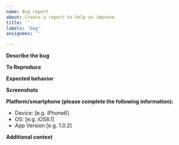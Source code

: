 ```yaml
---
name: Bug report
about: Create a report to help us improve
title: ''
labels: 'bug'
assignees: ''

---
```


**Describe the bug**
<!--A clear and concise description of what the bug is.-->

**To Reproduce**
<!--Steps to reproduce the behavior.-->

**Expected behavior**
<!--A clear and concise description of what you expected to happen.-->

**Screenshots**
<!--If applicable, add screenshots to help explain your problem.-->

**Platform/smartphone (please complete the following information):**
 - Device: [e.g. iPhone6]
 - OS: [e.g. iOS8.1]
 - App Version [e.g. 1.0.2]

**Additional context**
<!--Add any other context about the problem here.-->
